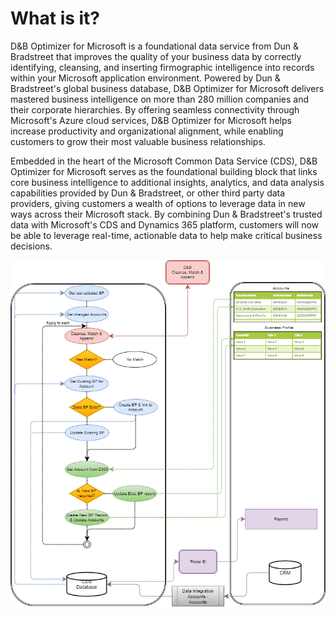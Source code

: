 # What is it?

D&B Optimizer for Microsoft is a foundational data service from Dun & Bradstreet that improves the quality of your business data by correctly identifying, cleansing, and inserting firmographic intelligence into records within your Microsoft application environment. Powered by Dun & Bradstreet&#39;s global business database, D&B Optimizer for Microsoft delivers mastered business intelligence on more than 280 million companies and their corporate hierarchies. By offering seamless connectivity through Microsoft&#39;s Azure cloud services, D&B Optimizer for Microsoft helps increase productivity and organizational alignment, while enabling customers to grow their most valuable business relationships.

Embedded in the heart of the Microsoft Common Data Service (CDS), D&B Optimizer for Microsoft serves as the foundational building block that links core business intelligence to additional insights, analytics, and data analysis capabilities provided by Dun & Bradstreet, or other third party data providers, giving customers a wealth of options to leverage data in new ways across their Microsoft stack. By combining Dun & Bradstreet&#39;s trusted data with Microsoft&#39;s CDS and Dynamics 365 platform, customers will now be able to leverage real-time, actionable data to help make critical business decisions.

![System overview](assets/DnBOptimizerForMS.png "System overview")

